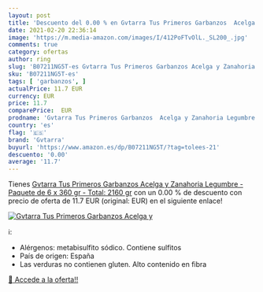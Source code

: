 ```yaml
---
layout: post
title: 'Descuento del 0.00 % en Gvtarra Tus Primeros Garbanzos  Acelga y'
date: 2021-02-20 22:36:14
image: 'https://m.media-amazon.com/images/I/412PoFTvOlL._SL200_.jpg'
comments: true
category: ofertas
author: ring
slug: 'B07211NG5T-es Gvtarra Tus Primeros Garbanzos Acelga y Zanahoria Legumbre...'
sku: 'B07211NG5T-es'
tags: [ 'garbanzos', ]
actualPrice: 11.7 EUR
currency: EUR
price: 11.7
comparePrice:  EUR
prodname: 'Gvtarra Tus Primeros Garbanzos  Acelga y Zanahoria Legumbre - Paquete de 6 x 360 gr - Total: 2160 gr'
country: 'es'
flag: '🇪🇸'
brand: 'Gvtarra'
buyurl: 'https://www.amazon.es/dp/B07211NG5T/?tag=tolees-21'
descuento: '0.00'
average: '11.7'
---
```


Tienes [Gvtarra Tus Primeros Garbanzos  Acelga y Zanahoria Legumbre - Paquete de 6 x 360 gr - Total: 2160 gr](https://www.amazon.es/dp/B07211NG5T/?tag=tolees-21) con un 0.00 % de descuento con precio de oferta de 11.7 EUR (original:  EUR) en el siguiente enlace!

[![Gvtarra Tus Primeros Garbanzos  Acelga y](https://m.media-amazon.com/images/I/412PoFTvOlL._SL200_.jpg)](https://www.amazon.es/dp/B07211NG5T/?tag=tolees-21)

ℹ️:

- Alérgenos: metabisulfito sódico. Contiene sulfitos
- País de origen: España
- Las verduras no contienen gluten. Alto contenido en fibra

[🛒 Accede a la oferta!!](https://www.amazon.es/dp/B07211NG5T/?tag=tolees-21)
